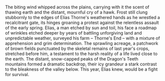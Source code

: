 The biting wind whipped across the plains, carrying with it the scent of thawing earth and the distant, mournful cry of a hawk.  Frost still clung stubbornly to the edges of Elias Thorne's weathered hands as he wrestled a recalcitrant gate, its hinges groaning a protest against the relentless assault of the early spring.  Elias, a man etched by sun and toil, his face a roadmap of wrinkles etched deeper by years of battling unforgiving land and unpredictable weather, surveyed his farm – Thorne's End – with a mixture of apprehension and grim determination.  The sprawling acreage, a patchwork of brown fields punctuated by the skeletal remains of last year's crops, stretched before him, a testament to the harsh reality of a life lived close to the earth.  The distant, snow-capped peaks of the Dragon's Teeth mountains formed a dramatic backdrop, their icy grandeur a stark contrast to the bleakness of the valley below.  This year, Elias knew, would be a fight for survival.
